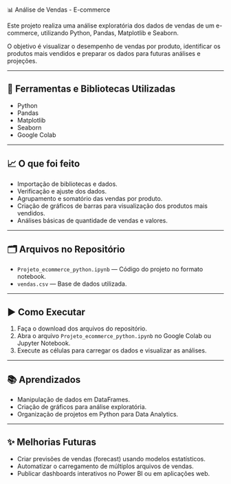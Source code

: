 📊 Análise de Vendas - E-commerce

Este projeto realiza uma análise exploratória dos dados de vendas de um e-commerce, utilizando Python, Pandas, Matplotlib e Seaborn.

O objetivo é visualizar o desempenho de vendas por produto, identificar os produtos mais vendidos e preparar os dados para futuras análises e projeções.

---

## 🔧 Ferramentas e Bibliotecas Utilizadas

- Python
- Pandas
- Matplotlib
- Seaborn
- Google Colab

---

## 📈 O que foi feito

- Importação de bibliotecas e dados.
- Verificação e ajuste dos dados.
- Agrupamento e somatório das vendas por produto.
- Criação de gráficos de barras para visualização dos produtos mais vendidos.
- Análises básicas de quantidade de vendas e valores.

---

## 🗂️ Arquivos no Repositório

- `Projeto_ecommerce_python.ipynb` — Código do projeto no formato notebook.
- `vendas.csv` — Base de dados utilizada.

---

## ▶️ Como Executar

1. Faça o download dos arquivos do repositório.
2. Abra o arquivo `Projeto_ecommerce_python.ipynb` no Google Colab ou Jupyter Notebook.
3. Execute as células para carregar os dados e visualizar as análises.

---

## 📚 Aprendizados

- Manipulação de dados em DataFrames.
- Criação de gráficos para análise exploratória.
- Organização de projetos em Python para Data Analytics.

---

## ✨ Melhorias Futuras

- Criar previsões de vendas (forecast) usando modelos estatísticos.
- Automatizar o carregamento de múltiplos arquivos de vendas.
- Publicar dashboards interativos no Power BI ou em aplicações web.
